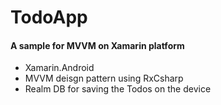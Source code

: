 # TodoApp
#### A sample for MVVM on Xamarin platform

- Xamarin.Android
- MVVM deisgn pattern using RxCsharp
- Realm DB for saving the Todos on the device
